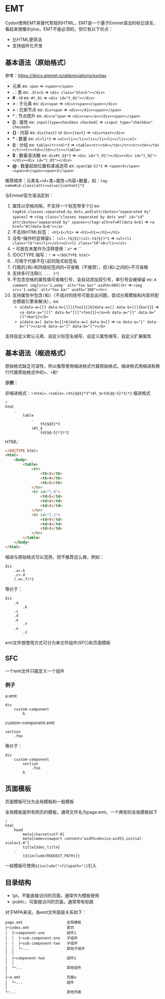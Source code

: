 # EMT

Cydon使用EMT来替代常规的HTML，EMT是一个基于Emmet语法的标记语言，看起来很像Stylus，EMT不是必须的，但它有以下优点：
- 比HTML更简洁
- 支持组件化开发

## 基本语法（原始格式）
参考：https://docs.emmet.io/abbreviations/syntax

- 元素                             ex: `span` => `<span></span>`
- **.** : 类                       ex: `.block`    => `<div class="block"></div>`
- **#** : id                      ex: `#t_01`     => `<div id="t_01"></div>`
- **>** : 子元素                   ex: `div>span`     => `<div><span></span></div>`
- **+** : 兄弟节点                 ex: `div+span`     => `<div></div><span></span>`
- **^** : 节点爬升                 ex: `div>a^span`   => `<div><a></a></div><span></span>`
- **[]** : 属性                    ex: `input[type=checkbox checked]` => `<input type="checkbox" checked>`
- **{}** : 内容                    ex: `div{text}` or `div>{text}` => `<div>text</div>`
- __*__ : 数量                     ex: `ol>li*3`      => `<ol><li></li><li></li><li></li></ol>`
- **()** : 分组                    ex: `table>(tr>td)*3` => `<table><tr><td></td></tr><tr><td></td></tr><tr><td></td></tr></table>`
- **\$** : 数量语法糖                ex: `div#t_$$*3`   => `<div id="t_01"></div><div id="t_02"></div><div id="t_03"></div>`
- **@** : 数量起始位置和递减选项      ex: `span{$@-5}*3` => `<span>5</span><span>4</span><span>3</span>`

推荐顺序：元素名+id+类+属性+内容+数量，如：`tag-name#id.class[attr=value]{content}*2`

与Emmet官方语法区别：
1. 属性以空格间隔，不支持一个标签带多个[]
ex: `tag#id.classes.separated.by.dots.and[attributes="sepearated by" spaces]` => `<tag class="classes separated by dots and" id="id" attributes="sepearated by" spaces></tag>`
`a[href=#][data-b=b]` => `<a href="#][data-b=b"></a>`
2. 不支持HTML标签： `<h1>1</h1>` => `<h1><h1></h1></h1>`
3. 没有`*`操作时会保留`$`： `(ul>.t${$})(ul>.t${$})*1` => `<ul><li class="t$">$</li></ul><ul><li class="t0">0</li></ul>`
4. `*` 可放在末尾作为注释使用：`a*` => ``
5. !DOCTYPE 缩写：`!` => `<!DOCTYPE html>`
6. `.`可用于代替不在`{`前的隐式标签名
7. 行尾的`}`和`)`和同级标签间的`+`可省略（不推荐），但`]`和`[`之间的`+`不可省略
8. 支持多行注释(`{ ... }*`)
9. 不包含空格的属性值可省略引号，会自动添加双引号，单引号会被保留 ex: `A comment img[src='1.webp' alt="foo bar" width=300](hr` => `<img src='1.webp' alt="foo bar" width="300"><hr>`
10. 支持属性中包含`[`和`]`（不成对的括号可能会出问题，尝试分离模板和内容并配合模板引擎来解决），ex:
	- `a[data-a=[[] data-b=[]]]{foo{1}}b[data-a=[] data-b=[]]{bar{2}` => `<a data-a="[[]" data-b="[]]">foo{1}</a><b data-a="[]" data-b="[]">bar{2</b>`
	- `a[data-a=[ data-b=]]+b[data-a=] data-b=[]` => `<a data-a="[" data-b="]"></a><b data-a="]" data-b="["></b>`

支持自定义默认元素、自定义标签名缩写、自定义属性缩写、自定义扩展属性

## 基本语法（缩进格式）
原始格式缺乏可读性，所以推荐使用缩进格式代替原始格式。缩进格式用缩进和换行代替原始格式中的`>`、`+`和`^`

**示例：**

非缩进格式：`!+html>.>table>.>th{$@3}*3^(#l_$>td{$@-5}*3)*2`
缩进格式
```
!
html
	.
		table
			.
				th{$@3}*3
			(#l_$
				td{$@-5}*3)*2
```
HTML:
```html
<!DOCTYPE html>
<html>
	<body>
		<table>
			<tr>
				<th>3</th>
				<th>4</th>
				<th>5</th>
			</tr>
			<tr id="l_0">
				<td>5</td>
				<td>4</td>
				<td>3</td>
			</tr>
			<tr id="l_1">
				<td>5</td>
				<td>4</td>
				<td>3</td>
			</tr>
		</table>
	</body>
</html>
```
缩进与原始格式可以混用，但不推荐这么做，例如：

```stylus
div
	.a>.b
	.c+.d
	(.e>.f)*2
```
等价于：
```stylus
div
	.a
		.b
	.c
	.d
	.e
		.f
	.e
		.f
```

emt文件按使用方式可分为单文件组件(SFC)和页面模板

## SFC
一个emt文件只能定义一个组件

### 例子
a.emt:
```stylus
div
	custom-component
		b
```
custom-component.emt:
```stylus
section
	.foo
```
等价于：
```stylus
div
	custom-component
		section
			.foo
		b
```

## 页面模板
页面模板可分为全局模板和一般模板

全局模板是所有网页的模板，通常文件名为page.emt。一个典型的全局模板如下
```stylus
!
html
	head
		meta[charset=utf-8]
		meta[name=viewport content="width=device-width,initial-scale=1.0"]
		title{$doc_title}
	.
		{${include(REQUEST_PATH)}}
```
一般模板可使用`${include("<filepath>")}`引入

## 目录结构
- tpl，不能直接访问的页面，通常作为模板使用
- public，可直接访问的页面，通常带有标题

对于MPA来说，各emt文件层级关系如下：

```
page.emt					全局模板
├─index.emt					首页
│  ├─component-one			组件1
│  │  ├─sub-component-one	子组件
│  │  ├─sub-component-two	子组件
│  │  └─...					其他子组件
│  │
│  ├─component-two	    	组件2
│  │
│  └─...					其他组件
│
├─a.emt						页面a
│  └─...					组件
│
└─...						其他页面
```
